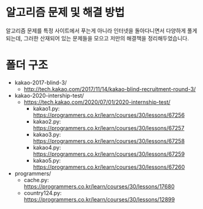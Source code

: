# 알고리즘 문제 및 해결 방법

알고리즘 문제를 특정 사이트에서 푸는게 아니라 인터넷을 돌아다니면서 다양하게 풀게 되는데, 그러한 산재되어 있는 문제들을 모으고 저만의 해결책을 정리해두었습니다.

# 폴더 구조
- kakao-2017-blind-3/
  -  http://tech.kakao.com/2017/11/14/kakao-blind-recruitment-round-3/
- kakao-2020-intership-test/
  - https://tech.kakao.com/2020/07/01/2020-internship-test/  
    - kakao1.py: https://programmers.co.kr/learn/courses/30/lessons/67256
    - kakao2.py: https://programmers.co.kr/learn/courses/30/lessons/67257
    - kakao3.py: https://programmers.co.kr/learn/courses/30/lessons/67258
    - kakao4.py: https://programmers.co.kr/learn/courses/30/lessons/67259
    - kakao5.py: https://programmers.co.kr/learn/courses/30/lessons/67260
- programmers/
  - cache.py: https://programmers.co.kr/learn/courses/30/lessons/17680
  - country124.py: https://programmers.co.kr/learn/courses/30/lessons/12899